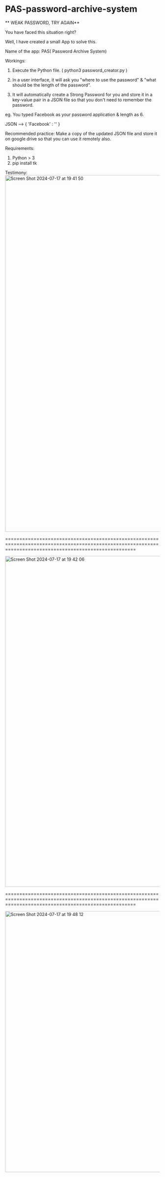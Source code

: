 # PAS-password-archive-system

** WEAK PASSWORD, TRY AGAIN** 

You have faced this situation right?

Well, I have created a small App to solve this.

Name of the app: PAS( Password Archive System)



Workings: 

1. Execute the Python file. ( python3 password_creator.py )

2. In a user interface, it will ask you "where to use the password" & "what should be the length of the password".

3.  It will automatically create a Strong Password for you and store it in a key-value pair in a JSON file so that you don't need to remember the password.

eg. You typed Facebook as your password application & length as 6.

JSON --> { 'Facebook' : '<Automatically generated strong password>' } 

Recommended practice: Make a copy of the updated JSON file and store it on google drive so that you can use it remotely also.

Requirements:
1. Python > 3
2. pip install tk 


Testimony:
<img width="1161" alt="Screen Shot 2024-07-17 at 19 41 50" src="https://github.com/user-attachments/assets/0ed0ecae-3322-4cd4-85de-5c8c656ab73c">

==========================================================================================================================================================

<img width="1077" alt="Screen Shot 2024-07-17 at 19 42 06" src="https://github.com/user-attachments/assets/8e324e11-77e6-464b-981a-05f0f07394c7">

==========================================================================================================================================================

<img width="850" alt="Screen Shot 2024-07-17 at 19 48 12" src="https://github.com/user-attachments/assets/f6482a4f-0290-4d67-8599-f352c4411df4">

